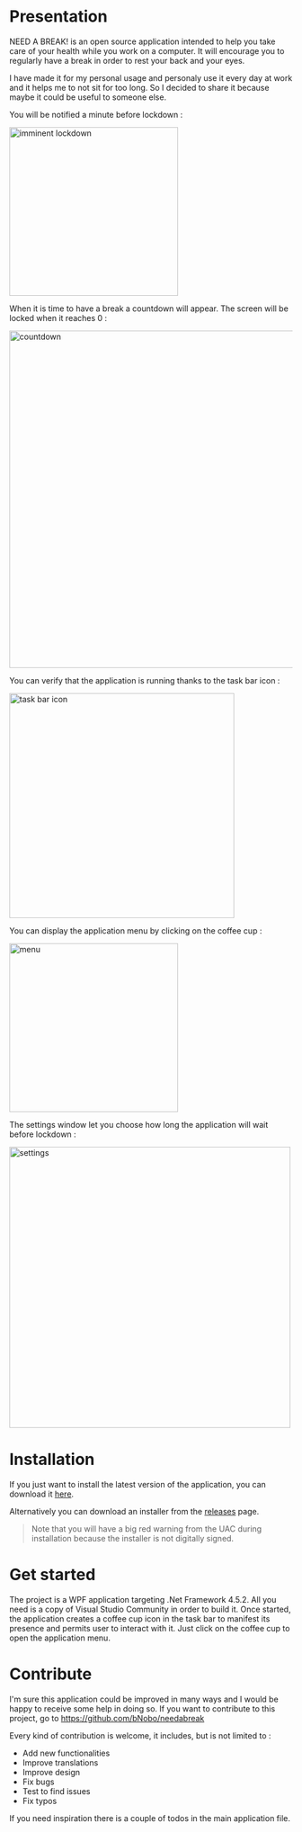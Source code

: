 ﻿# Presentation
NEED A BREAK! is an open source application intended to help you take care of your health while you work on a computer. 
It will encourage you to regularly have a break in order to rest your back and your eyes.

I have made it for my personal usage and personaly use it every day at work and it helps me to not sit for too long. So I decided to share it because maybe it could be useful to someone else.

You will be notified a minute before lockdown :

<img src="https://bnobo.github.io/needabreak/Captures/imminent_lockdown.jpg" alt="imminent lockdown" width="300" />

When it is time to have a break a countdown will appear. The screen will be locked when it reaches 0 :

<img src="https://bnobo.github.io/needabreak/Captures/mainwindow.gif" alt="countdown" width="600" />

You can verify that the application is running thanks to the task bar icon : 

<img src="https://bnobo.github.io/needabreak/Captures/taskbar.jpg" alt="task bar icon" width="400" />

You can display the application menu by clicking on the coffee cup :

<img src="https://bnobo.github.io/needabreak/Captures/menu.jpg" alt="menu" width="300" />

The settings window let you choose how long the application will wait before lockdown :

<img src="https://bnobo.github.io/needabreak/Captures/settings.jpg" alt="settings" width="500" />

# Installation
If you just want to install the latest version of the application, you can download it [here](https://bnobo.github.io/needabreak/NeedABreak/publish/setup.exe).

Alternatively you can download an installer from the [releases](https://github.com/bNobo/needabreak/releases) page.

> Note that you will have a big red warning from the UAC during installation because the installer is not digitally signed.

# Get started
The project is a WPF application targeting .Net Framework 4.5.2. All you need is a copy of Visual Studio Community in order to build it.
Once started, the application creates a coffee cup icon in the task bar to manifest its presence and permits user to interact with it. 
Just click on the coffee cup to open the application menu.

# Contribute
I'm sure this application could be improved in many ways and I would be happy to receive some help in doing so. If you want to contribute to this project, go to https://github.com/bNobo/needabreak

Every kind of contribution is welcome, it includes, but is not limited to :
* Add new functionalities
* Improve translations
* Improve design
* Fix bugs
* Test to find issues
* Fix typos

If you need inspiration there is a couple of todos in the main application file.

